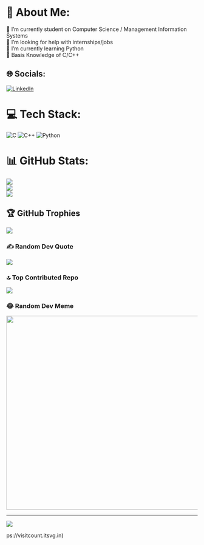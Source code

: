 # 💫 About Me:
🔭 I’m currently student on Computer Science / Management Information Systems<br>🤝 I’m looking for help with internships/jobs<br>🌱 I’m currently learning Python<br>💬 Basis Knowledge of C/C++


## 🌐 Socials:
[![LinkedIn](https://img.shields.io/badge/LinkedIn-%230077B5.svg?logo=linkedin&logoColor=white)](https://linkedin.com/in/www.linkedin.com/in/barış-güngör-849ab1220) 

# 💻 Tech Stack:
![C](https://img.shields.io/badge/c-%2300599C.svg?style=for-the-badge&logo=c&logoColor=white) ![C++](https://img.shields.io/badge/c++-%2300599C.svg?style=for-the-badge&logo=c%2B%2B&logoColor=white) ![Python](https://img.shields.io/badge/python-3670A0?style=for-the-badge&logo=python&logoColor=ffdd54)
# 📊 GitHub Stats:
![](https://github-readme-stats.vercel.app/api?username=barisgungor10&theme=radical&hide_border=false&include_all_commits=true&count_private=true)<br/>
![](https://github-readme-streak-stats.herokuapp.com/?user=barisgungor10&theme=radical&hide_border=false)<br/>
![](https://github-readme-stats.vercel.app/api/top-langs/?username=barisgungor10&theme=radical&hide_border=false&include_all_commits=true&count_private=true&layout=compact)

## 🏆 GitHub Trophies
![](https://github-profile-trophy.vercel.app/?username=barisgungor10&theme=radical&no-frame=false&no-bg=false&margin-w=4)

### ✍️ Random Dev Quote
![](https://quotes-github-readme.vercel.app/api?type=horizontal&theme=radical)

### 🔝 Top Contributed Repo
![](https://github-contributor-stats.vercel.app/api?username=barisgungor10&limit=5&theme=dark&combine_all_yearly_contributions=true)

### 😂 Random Dev Meme
<img src="https://rm.up.railway.app/" width="512px"/>

---
[![](https://visitcount.itsvg.in/api?id=barisgungor10&icon=3&color=12)](https://visitcount.itsvg.in)

<!-- Proudly created with GPRM ( https://gprm.itsvg.in ) -->ps://visitcount.itsvg.in)

<!-- Proudly created with GPRM ( https://gprm.itsvg.in ) -->
